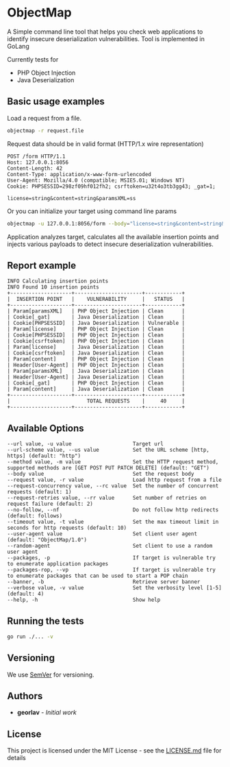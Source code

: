 # ObjectMap

A Simple command line tool that helps you check web applications to identify insecure deserialization
vulnerabilities. Tool is implemented in GoLang

Currently tests for
 * PHP Object Injection
 * Java Deserialization
 
## Basic usage examples

Load a request from a file.
```bash
objectmap -r request.file
```

Request data should be in valid format (HTTP/1.x wire representation)
```http request
POST /form HTTP/1.1
Host: 127.0.0.1:8056
Content-Length: 42
Content-Type: application/x-www-form-urlencoded
User-Agent: Mozilla/4.0 (compatible; MSIE5.01; Windows NT)
Cookie: PHPSESSID=298zf09hf012fh2; csrftoken=u32t4o3tb3gg43; _gat=1;

license=string&content=string&paramsXML=ss
```

Or you can initialize your target using command line params
```bash
objectmap -u 127.0.0.1:8056/form --body="license=string&content=string&paramsXML=ss" --method=post
```

Application analyzes target, calculates all the available insertion points and injects various payloads to detect
insecure deserialization vulnerabilities.

## Report example
```Results
INFO Calculating insertion points                 
INFO Found 10 insertion points                    
+--------------------+----------------------+------------+
|  INSERTION POINT   |    VULNERABILITY     |   STATUS   |
+--------------------+----------------------+------------+
| Param[paramsXML]   | PHP Object Injection | Clean      |
| Cookie[_gat]       | Java Deserialization | Clean      |
| Cookie[PHPSESSID]  | Java Deserialization | Vulnerable |
| Param[license]     | PHP Object Injection | Clean      |
| Cookie[PHPSESSID]  | PHP Object Injection | Clean      |
| Cookie[csrftoken]  | PHP Object Injection | Clean      |
| Param[license]     | Java Deserialization | Clean      |
| Cookie[csrftoken]  | Java Deserialization | Clean      |
| Param[content]     | PHP Object Injection | Clean      |
| Header[User-Agent] | PHP Object Injection | Clean      |
| Param[paramsXML]   | Java Deserialization | Clean      |
| Header[User-Agent] | Java Deserialization | Clean      |
| Cookie[_gat]       | PHP Object Injection | Clean      |
| Param[content]     | Java Deserialization | Clean      |
+--------------------+----------------------+------------+
|                         TOTAL REQUESTS    |     40     |
+--------------------+----------------------+------------+
```

## Available Options
```
--url value, -u value                    Target url
--url-scheme value, --us value           Set the URL scheme [http, https] (default: "http")
--method value, -m value                 Set the HTTP request method, supported methods are [GET POST PUT PATCH DELETE] (default: "GET")
--body value                             Set the request body
--request value, -r value                Load http request from a file
--request-concurrency value, --rc value  Set the number of concurrent requests (default: 1)
--request-retries value, --rr value      Set number of retries on request failure (default: 2)
--no-follow, --nf                        Do not follow http redirects (default: follows)
--timeout value, -t value                Set the max timeout limit in seconds for http requests (default: 10)
--user-agent value                       Set client user agent (default: "ObjectMap/1.0")
--random-agent                           Set client to use a random user agent
--packages, -p                           If target is vulnerable try to enumerate application packages
--packages-rop, --vp                     If target is vulnerable try to enumerate packages that can be used to start a POP chain
--banner, -b                             Retrieve server banner
--verbose value, -v value                Set the verbosity level [1-5] (default: 4)
--help, -h                               Show help
```

## Running the tests
```bash
go run ./... -v
```

## Versioning
We use [SemVer](http://semver.org/) for versioning. 

## Authors
* **georlav** - *Initial work*

## License
This project is licensed under the MIT License - see the [LICENSE.md](LICENSE.md) file for details
